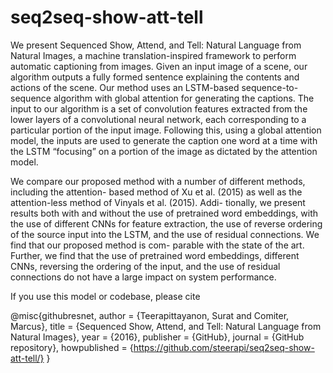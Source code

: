 # seq2seq-show-att-tell
We present Sequenced Show, Attend, and Tell: Natural Language from Natural Images, a machine translation-inspired framework to perform automatic captioning from images. Given an input image of a scene, our algorithm outputs a fully formed sentence explaining the contents and actions of the scene. Our method uses an LSTM-based sequence-to-sequence algorithm with global attention for generating the captions. The input to our algorithm is a set of convolution features extracted from the lower layers of a convolutional neural network, each corresponding to a particular portion of the input image. Following this, using a global attention model, the inputs are used to generate the caption one word at a time with the LSTM “focusing” on a portion of the image as dictated by the attention model.

We compare our proposed method with a number of different methods, including the attention- based method of Xu et al. (2015) as well as the attention-less method of Vinyals et al. (2015). Addi- tionally, we present results both with and without the use of pretrained word embeddings, with the use of different CNNs for feature extraction, the use of reverse ordering of the source input into the LSTM, and the use of residual connections. We find that our proposed method is com- parable with the state of the art. Further, we find that the use of pretrained word embeddings, different CNNs, reversing the ordering of the input, and the use of residual connections do not have a large impact on system performance.

If you use this model or codebase, please cite

@misc{githubresnet,
  author = {Teerapittayanon, Surat and Comiter, Marcus},
  title = {Sequenced Show, Attend, and Tell: Natural Language from Natural Images},
  year = {2016},
  publisher = {GitHub},
  journal = {GitHub repository},
  howpublished = {https://github.com/steerapi/seq2seq-show-att-tell/}
}
